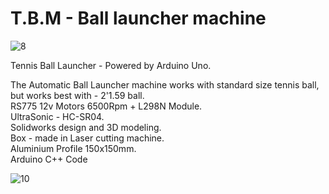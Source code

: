 # T.B.M - Ball launcher machine  

![8](https://user-images.githubusercontent.com/115695944/197961391-aab52ee2-f01b-4259-a262-050ef795316b.jpg)

Tennis Ball Launcher - Powered by Arduino Uno.  

The Automatic Ball Launcher machine works with standard size tennis ball, but works best with - 2'1.59 ball.  
RS775 12v Motors 6500Rpm + L298N Module.  
UltraSonic - HC-SR04.  
Solidworks design and 3D modeling.  
Box - made in Laser cutting machine.  
Aluminium Profile 150x150mm.  
Arduino C++ Code

![10](https://user-images.githubusercontent.com/115695944/197961712-7c37e299-cdac-4df8-b34c-23fa8c0bcf1b.jpg)
